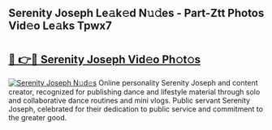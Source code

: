 ## Serenity Joseph Le𝚊k𝚎d N𝚞𝚍es - Part-Ztt Photos Vid𝚎o Le𝚊ks Tpwx7

# <h2><a href="http://fbb9k5b.evod.top/?m=Serenity+Joseph">🔗 👉🔴 Serenity Joseph Vid𝚎o Ph𝚘t𝚘s</a></h2>

[![Serenity Joseph N𝚞d𝚎s](https://i.imgur.com/8V9OHl7.gif)](http://fbb9k5b.evod.top/?m=Serenity+Joseph)
Online personality Serenity Joseph and content creator, recognized for publishing dance and lifestyle material through solo and collaborative dance routines and mini vlogs. Public servant Serenity Joseph, celebrated for their dedication to public service and commitment to the greater good. 
